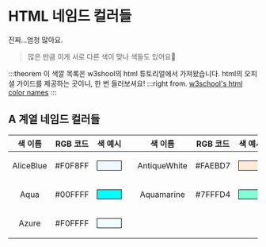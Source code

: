 # HTML 네임드 컬러들
진짜...엄청 많아요.
> 많은 만큼 이게 서로 다른 색이 맞나 색들도 있어요:rofl:

:::theorem 이 색깔 목록은 w3shool의 html 튜토리얼에서 가져왔습니다.
html의 오피셜 가이드를 제공하는 곳이니, 한 번 들러보셔요!
:::right
from. [w3school's html color names](https://www.w3schools.com/colors/colors_names.asp)
:::

## A 계열 네임드 컬러들
|색 이름|RGB 코드|색 예시||색 이름|RGB 코드|색 예시|
|:---:|:---:|:---:|:---:|:---:|:---:|:---:|
|AliceBlue|#F0F8FF|<table style="border: black 1px solid; width:50px; height: 20px;background-color: AliceBlue"></table>||AntiqueWhite|#FAEBD7|<table style="border: black 1px solid; width:50px; height: 20px;background-color: AntiqueWhite"></table>|
|Aqua|#00FFFF|<table style="border: black 1px solid; width:50px; height: 20px;background-color: Aqua"></table>||Aquamarine|#7FFFD4|<table style="border: black 1px solid; width:50px; height: 20px;background-color: Aquamarine"></table>|
|Azure|#F0FFFF|<table style="border: black 1px solid; width:50px; height: 20px;background-color: Azure"></table>|||||
